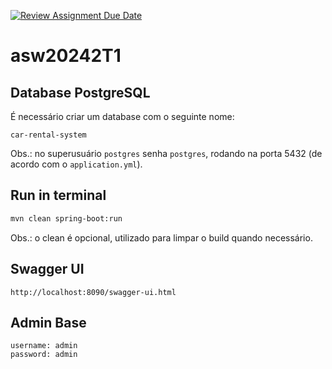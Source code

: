 [![Review Assignment Due Date](https://classroom.github.com/assets/deadline-readme-button-22041afd0340ce965d47ae6ef1cefeee28c7c493a6346c4f15d667ab976d596c.svg)](https://classroom.github.com/a/U6YJFoaW)

# asw20242T1

## Database PostgreSQL

É necessário criar um database com o seguinte nome:

```
car-rental-system
```

Obs.: no superusuário `postgres` senha `postgres`, rodando na porta 5432 (de acordo com o `application.yml`).

## Run in terminal 

```bash
mvn clean spring-boot:run
```

Obs.: o clean é opcional, utilizado para limpar o build quando necessário.

## Swagger UI

```
http://localhost:8090/swagger-ui.html
```

## Admin Base

```
username: admin
password: admin
```